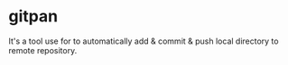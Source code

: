 # gitpan

It's a tool use for to automatically add & commit & push local directory to remote repository.
